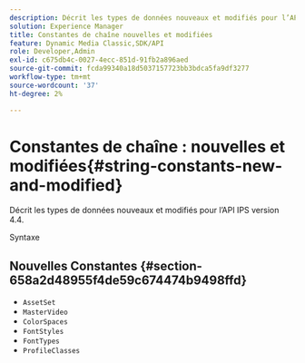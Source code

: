 ```yaml
---
description: Décrit les types de données nouveaux et modifiés pour l’API IPS version 4.4.
solution: Experience Manager
title: Constantes de chaîne nouvelles et modifiées
feature: Dynamic Media Classic,SDK/API
role: Developer,Admin
exl-id: c675db4c-0027-4ecc-851d-91fb2a896aed
source-git-commit: fcda99340a18d5037157723bb3bdca5fa9df3277
workflow-type: tm+mt
source-wordcount: '37'
ht-degree: 2%

---
```


# Constantes de chaîne : nouvelles et modifiées{#string-constants-new-and-modified}

Décrit les types de données nouveaux et modifiés pour l’API IPS version 4.4.

Syntaxe

## Nouvelles Constantes {#section-658a2d48955f4de59c674474b9498ffd}

* `AssetSet`
* `MasterVideo`
* `ColorSpaces`
* `FontStyles`
* `FontTypes`
* `ProfileClasses`

<!--
Note: Can't tell from original docs if these are new or changes. Calling 'em new by default.
-->
